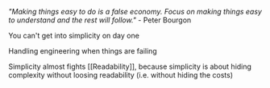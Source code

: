 *"Making things easy to do is a false economy. Focus on making things easy to understand and the rest will follow."* - Peter Bourgon

 You can't get into simplicity on day one

Handling engineering when things are failing

 Simplicity almost fights [[Readability]], because simplicity is about hiding complexity without loosing readability (i.e. without hiding the costs)
